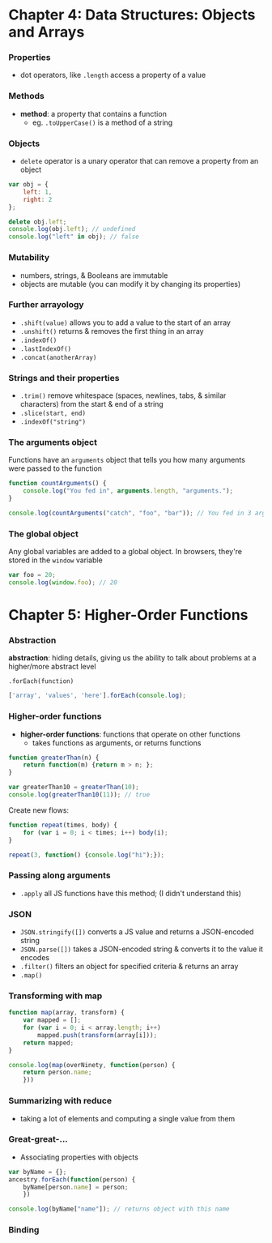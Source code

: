 # Chapter 4: Data Structures: Objects and Arrays


### Properties

* dot operators, like `.length` access a property of a value


### Methods

* __method__: a property that contains a function
    - eg. `.toUpperCase()` is a method of a string


### Objects

* `delete` operator is a unary operator that can remove a property from an object
```javascript
var obj = {
    left: 1,
    right: 2
};

delete obj.left;
console.log(obj.left); // undefined
console.log("left" in obj); // false
```


### Mutability

* numbers, strings, & Booleans are immutable
* objects are mutable (you can modify it by changing its properties)


### Further arrayology

* `.shift(value)` allows you to add a value to the start of an array
* `.unshift()` returns & removes the first thing in an array
* `.indexOf()`
* `.lastIndexOf()`
* `.concat(anotherArray)`


### Strings and their properties

* `.trim()` remove whitespace (spaces, newlines, tabs, & similar characters) from the start & end of a string
* `.slice(start, end)`
* `.indexOf("string")`

### The arguments object

Functions have an `arguments` object that tells you how many arguments were passed to the function

```javascript
function countArguments() {
    console.log("You fed in", arguments.length, "arguments.");
}

console.log(countArguments("catch", "foo", "bar")); // You fed in 3 arguments.
```


### The global object

Any global variables are added to a global object. In browsers, they're stored in the `window` variable

```javascript
var foo = 20;
console.log(window.foo); // 20
```


# Chapter 5: Higher-Order Functions

### Abstraction

__abstraction__: hiding details, giving us the ability to talk about problems at a higher/more abstract level

`.forEach(function)`
```javascript
['array', 'values', 'here'].forEach(console.log);
```


### Higher-order functions

* __higher-order functions__: functions that operate on other functions
    - takes functions as arguments, or returns functions

```javascript
function greaterThan(n) {
    return function(m) {return m > n; };
}

var greaterThan10 = greaterThan(10);
console.log(greaterThan10(11)); // true
```

Create new flows:
```javascript
function repeat(times, body) {
    for (var i = 0; i < times; i++) body(i);
}

repeat(3, function() {console.log("hi");});
```


### Passing along arguments

* `.apply` all JS functions have this method; (I didn't understand this)


### JSON

* `JSON.stringify([])` converts a JS value and returns a JSON-encoded string
* `JSON.parse([])` takes a JSON-encoded string & converts it to the value it encodes
* `.filter()` filters an object for specified criteria & returns an array
* `.map()`


### Transforming with map

```javascript
function map(array, transform) {
    var mapped = [];
    for (var i = 0; i < array.length; i++)
        mapped.push(transform(array[i]));
    return mapped;
}

console.log(map(overNinety, function(person) {
    return person.name;
    }))
```


### Summarizing with reduce

* taking a lot of elements and computing a single value from them


### Great-great-...

* Associating properties with objects

```javascript
var byName = {};
ancestry.forEach(function(person) {
    byName[person.name] = person;
    })

console.log(byName["name"]); // returns object with this name
```


### Binding
